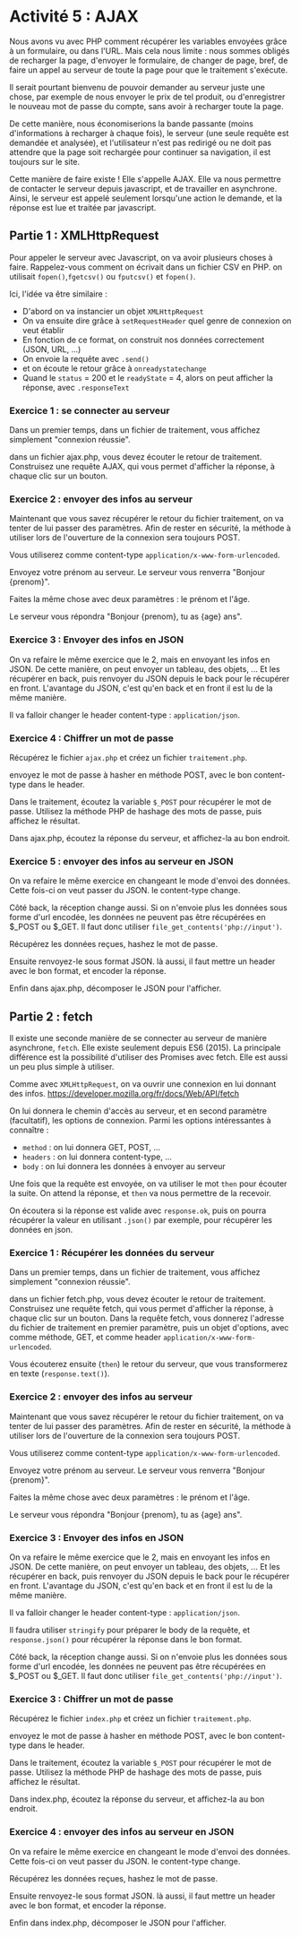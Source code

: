 # Activité 5 : AJAX
Nous avons vu avec PHP comment récupérer les variables envoyées grâce à un formulaire, ou dans l'URL. Mais cela nous limite : nous sommes obligés de recharger la page, d'envoyer le formulaire, de changer de page, bref, de faire un appel au serveur de toute la page pour que le traitement s'exécute.

Il serait pourtant bienvenu de pouvoir demander au serveur juste une chose, par exemple de nous envoyer le prix de tel produit, ou d'enregistrer le nouveau mot de passe du compte, sans avoir à recharger toute la page. 

De cette manière, nous économiserions la bande passante (moins d'informations à recharger à chaque fois), le serveur (une seule requête est demandée et analysée), et l'utilisateur n'est pas redirigé ou ne doit pas attendre que la page soit rechargée pour continuer sa navigation, il est toujours sur le site.

Cette manière de faire existe ! Elle s'appelle AJAX. Elle va nous permettre de contacter le serveur depuis javascript, et de travailler en asynchrone. Ainsi, le serveur est appelé seulement lorsqu'une action le demande, et la réponse est lue et traitée par javascript.

## Partie 1 : XMLHttpRequest
Pour appeler le serveur avec Javascript, on va avoir plusieurs choses à faire. Rappelez-vous comment on écrivait dans un fichier CSV en PHP. on utilisait `fopen()`,`fgetcsv()` ou `fputcsv()` et `fopen()`. 

Ici, l'idée va être similaire :
- D'abord on va instancier un objet `XMLHttpRequest`
- On va ensuite dire grâce à `setRequestHeader` quel genre de connexion on veut établir
- En fonction de ce format, on construit nos données correctement (JSON, URL, ...)
- On envoie la requête avec `.send()`
- et on écoute le retour grâce à `onreadystatechange`
- Quand le `status` = 200 et le `readyState` = 4, alors on peut afficher la réponse, avec `.responseText`

### Exercice 1 : se connecter au serveur

Dans un premier temps, dans un fichier de traitement, vous affichez simplement "connexion réussie".

dans un fichier ajax.php, vous devez écouter le retour de traitement.
Construisez une requête AJAX, qui vous permet d'afficher la réponse, à chaque clic sur un bouton.

### Exercice 2 : envoyer des infos au serveur

Maintenant que vous savez récupérer le retour du fichier traitement, on va tenter de lui passer des paramètres. Afin de rester en sécurité, la méthode à utiliser lors de l'ouverture de la connexion sera toujours POST.

Vous utiliserez comme content-type `application/x-www-form-urlencoded`.

Envoyez votre prénom au serveur. Le serveur vous renverra "Bonjour {prenom}".

Faites la même chose avec deux paramètres : le prénom et l'âge.

Le serveur vous répondra "Bonjour {prenom}, tu as {age} ans".

### Exercice 3 : Envoyer des infos en JSON

On va refaire le même exercice que le 2, mais en envoyant les infos en JSON. De cette manière, on peut envoyer un tableau, des objets, ... Et les récupérer en back, puis renvoyer du JSON depuis le back pour le récupérer en front. L'avantage du JSON, c'est qu'en back et en front il est lu de la même manière.

Il va falloir changer le header content-type : `application/json`.

### Exercice 4 : Chiffrer un mot de passe

Récupérez le fichier `ajax.php` et créez un fichier `traitement.php`.

envoyez le mot de passe à hasher en méthode POST, avec le bon content-type dans le header.

Dans le traitement, écoutez la variable `$_POST` pour récupérer le mot de passe.
Utilisez la méthode PHP de hashage des mots de passe, puis affichez le résultat.

Dans ajax.php, écoutez la réponse du serveur, et affichez-la au bon endroit.

### Exercice 5 : envoyer des infos au serveur en JSON

On va refaire le même exercice en changeant le mode d'envoi des données. Cette fois-ci on veut passer du JSON. le content-type change. 

Côté back, la réception change aussi. Si on n'envoie plus les données sous forme d'url encodée, les données ne peuvent pas être récupérées en $_POST ou $_GET. Il faut donc utiliser `file_get_contents('php://input')`.

Récupérez les données reçues, hashez le mot de passe.

Ensuite renvoyez-le sous format JSON. là aussi, il faut mettre un header avec le bon format, et encoder la réponse.

Enfin dans ajax.php, décomposer le JSON pour l'afficher.

## Partie 2 : fetch
Il existe une seconde manière de se connecter au serveur de manière asynchrone, `fetch`.
Elle existe seulement depuis ES6 (2015). La principale différence est la possibilité d'utiliser des Promises avec fetch. Elle est aussi un peu plus simple à utiliser.

Comme avec `XMLHttpRequest`, on va ouvrir une connexion en lui donnant des infos.
https://developer.mozilla.org/fr/docs/Web/API/fetch

On lui donnera le chemin d'accès au serveur, et en second paramètre (facultatif), les options de connexion.
Parmi les options intéressantes à connaître :
- `method` : on lui donnera GET, POST, ... 
- `headers` : on lui donnera content-type, ...
- `body` : on lui donnera les données à envoyer au serveur

Une fois que la requête est envoyée, on va utiliser le mot `then` pour écouter la suite.
On attend la réponse, et `then` va nous permettre de la recevoir.

On écoutera si la réponse est valide avec `response.ok`, puis on pourra récupérer la valeur en utilisant `.json()` par exemple, pour récupérer les données en json. 

### Exercice 1 : Récupérer les données du serveur

Dans un premier temps, dans un fichier de traitement, vous affichez simplement "connexion réussie".

dans un fichier fetch.php, vous devez écouter le retour de traitement.
Construisez une requête fetch, qui vous permet d'afficher la réponse, à chaque clic sur un bouton.
Dans la requête fetch, vous donnerez l'adresse du fichier de traitement en premier paramètre, puis un objet d'options, avec comme méthode, GET, et comme header `application/x-www-form-urlencoded`.

Vous écouterez ensuite (`then`) le retour du serveur, que vous transformerez en texte (`response.text()`).


### Exercice 2 : envoyer des infos au serveur

Maintenant que vous savez récupérer le retour du fichier traitement, on va tenter de lui passer des paramètres. Afin de rester en sécurité, la méthode à utiliser lors de l'ouverture de la connexion sera toujours POST.

Vous utiliserez comme content-type `application/x-www-form-urlencoded`.

Envoyez votre prénom au serveur. Le serveur vous renverra "Bonjour {prenom}".

Faites la même chose avec deux paramètres : le prénom et l'âge.

Le serveur vous répondra "Bonjour {prenom}, tu as {age} ans".

### Exercice 3 : Envoyer des infos en JSON

On va refaire le même exercice que le 2, mais en envoyant les infos en JSON. De cette manière, on peut envoyer un tableau, des objets, ... Et les récupérer en back, puis renvoyer du JSON depuis le back pour le récupérer en front. L'avantage du JSON, c'est qu'en back et en front il est lu de la même manière.

Il va falloir changer le header content-type : `application/json`.

Il faudra utiliser `stringify` pour préparer le body de la requête, et `response.json()` pour récupérer la réponse dans le bon format.

Côté back, la réception change aussi. Si on n'envoie plus les données sous forme d'url encodée, les données ne peuvent pas être récupérées en $_POST ou $_GET. Il faut donc utiliser `file_get_contents('php://input')`.

### Exercice 3 : Chiffrer un mot de passe

Récupérez le fichier `index.php` et créez un fichier `traitement.php`.

envoyez le mot de passe à hasher en méthode POST, avec le bon content-type dans le header.

Dans le traitement, écoutez la variable `$_POST` pour récupérer le mot de passe.
Utilisez la méthode PHP de hashage des mots de passe, puis affichez le résultat.

Dans index.php, écoutez la réponse du serveur, et affichez-la au bon endroit.

### Exercice 4 : envoyer des infos au serveur en JSON

On va refaire le même exercice en changeant le mode d'envoi des données. Cette fois-ci on veut passer du JSON. le content-type change. 

Récupérez les données reçues, hashez le mot de passe.

Ensuite renvoyez-le sous format JSON. là aussi, il faut mettre un header avec le bon format, et encoder la réponse.

Enfin dans index.php, décomposer le JSON pour l'afficher.